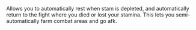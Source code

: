 Allows you to automatically rest when stam is depleted, and automatically return to the fight where you died or lost your stamina. This lets you semi-automatically farm combat areas and go afk.

